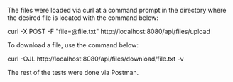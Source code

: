 The files were loaded via curl at a command prompt in the directory where the desired file is located with the command below:

curl -X POST -F "file=@file.txt" http://localhost:8080/api/files/upload

To download a file, use the command below:

curl -OJL http://localhost:8080/api/files/download/file.txt -v


The rest of the tests were done via Postman.
